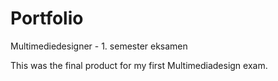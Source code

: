 # Portfolio
Multimediedesigner - 1. semester eksamen

This was the final product for my first Multimediadesign exam.
